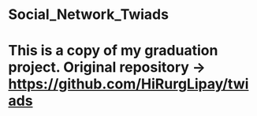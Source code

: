 # Social_Network_Twiads
# This is a copy of my graduation project. Original repository -> https://github.com/HiRurgLipay/twiads
